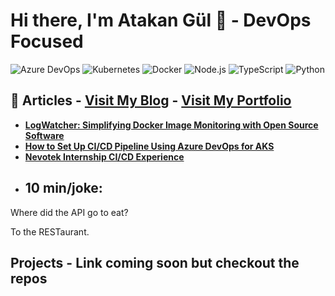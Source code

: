 # Hi there, I'm Atakan Gül 👋 - DevOps Focused 

![Azure DevOps](https://img.shields.io/badge/-Azure%20DevOps-0078D7?style=flat&logo=azure-devops&logoColor=white)
![Kubernetes](https://img.shields.io/badge/-Kubernetes-326CE5?style=flat&logo=Kubernetes&logoColor=white)
![Docker](https://img.shields.io/badge/-Docker-2496ED?style=flat&logo=docker&logoColor=white)
![Node.js](https://img.shields.io/badge/-Node.js-339933?style=flat&logo=Node.js&logoColor=white)
![TypeScript](https://img.shields.io/badge/-TypeScript-007ACC?style=flat&logo=TypeScript&logoColor=white)
![Python](https://img.shields.io/badge/-Python-3776AB?style=flat&logo=Python&logoColor=white)

## 📝 Articles - [Visit My Blog](https://blog.atakangul.com) - [Visit My Portfolio](https://atakangul.com)

- **[LogWatcher: Simplifying Docker Image Monitoring with Open Source Software](https://atakangul.com/blogs/logwatcher-simplifying-docker-image-monitoring-with-open-source-software)** 
- **[How to Set Up CI/CD Pipeline Using Azure DevOps for AKS](https://atakangul.com/blogs/how-to-setup-cicd-pipeline-using-azure-devops-for-aks)**  
- **[Nevotek Internship CI/CD Experience](https://atakangul.com/blogs/nevotek-internship-ci-cd-experience)**  

<!-- JOKE-START -->
- ## **10 min/joke:**

Where did the API go to eat?

To the RESTaurant.
<!-- JOKE-END -->

## Projects - Link coming soon but checkout the repos
